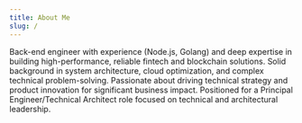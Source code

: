 ```yaml
---
title: About Me
slug: /
---
```


Back-end engineer with experience (Node.js, Golang) and deep expertise in building high-performance, reliable fintech and blockchain solutions. Solid background in system architecture, cloud optimization, and complex technical problem-solving. Passionate about driving technical strategy and product innovation for significant business impact. Positioned for a Principal Engineer/Technical Architect role focused on technical and architectural leadership.
